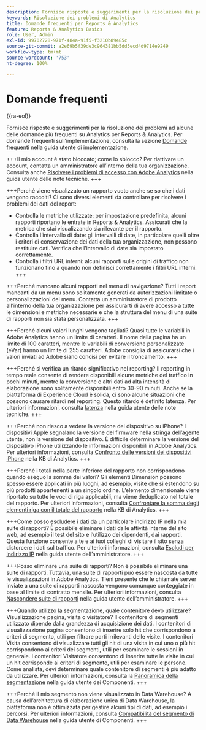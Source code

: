 ```yaml
---
description: Fornisce risposte e suggerimenti per la risoluzione dei problemi ad alcune delle domande più frequenti su Analytics.
keywords: Risoluzione dei problemi di Analytics
title: Domande frequenti per Reports & Analytics
feature: Reports & Analytics Basics
role: User, Admin
exl-id: 99702728-971f-484a-91f5-f3210b89485c
source-git-commit: a2e69b5f39de3c964381bb5dd5ecd4d9714e9249
workflow-type: tm+mt
source-wordcount: '753'
ht-degree: 100%

---
```


# Domande frequenti

{{ra-eol}}

Fornisce risposte e suggerimenti per la risoluzione dei problemi ad alcune delle domande più frequenti su Analytics per Reports &amp; Analytics. Per domande frequenti sull’implementazione, consulta la sezione [Domande frequenti](/help/implement/faq.md) nella guida utente di implementazione.

+++Il mio account è stato bloccato; come lo sblocco?
Per riattivare un account, contatta un amministratore all’interno della tua organizzazione. Consulta anche [Risolvere i problemi di accesso con Adobe Analytics](/help/technotes/troubleshoot-login.md) nella guida utente delle note tecniche.
+++

+++Perché viene visualizzato un rapporto vuoto anche se so che i dati vengono raccolti?
Ci sono diversi elementi da controllare per risolvere i problemi dei dati del report:

* Controlla le metriche utilizzate: per impostazione predefinita, alcuni rapporti riportano le entrate in Reports &amp; Analytics. Assicurati che la metrica che stai visualizzando sia rilevante per il rapporto.
* Controlla l’intervallo di date: gli intervalli di date, in particolare quelli oltre i criteri di conservazione dei dati della tua organizzazione, non possono restituire dati. Verifica che l’intervallo di date sia impostato correttamente.
* Controlla i filtri URL interni: alcuni rapporti sulle origini di traffico non funzionano fino a quando non definisci correttamente i filtri URL interni.
+++

+++Perché mancano alcuni rapporti nel menu di navigazione?
Tutti i report mancanti da un menu sono solitamente generati da autorizzazioni limitate o personalizzazioni del menu. Contatta un amministratore di prodotto all’interno della tua organizzazione per assicurarti di avere accesso a tutte le dimensioni e metriche necessarie e che la struttura del menu di una suite di rapporti non sia stata personalizzata.
+++

+++Perché alcuni valori lunghi vengono tagliati?
Quasi tutte le variabili in Adobe Analytics hanno un limite di caratteri. Il nome della pagina ha un limite di 100 caratteri, mentre le variabili di conversione personalizzate (eVar) hanno un limite di 255 caratteri. Adobe consiglia di assicurarsi che i valori inviati ad Adobe siano concisi per evitare il troncamento.
+++

+++Perché si verifica un ritardo significativo nel reporting?
Il reporting in tempo reale consente di rendere disponibili alcune metriche del traffico in pochi minuti, mentre la conversione e altri dati ad alta intensità di elaborazione sono solitamente disponibili entro 30-90 minuti. Anche se la piattaforma di Experience Cloud è solida, ci sono alcune situazioni che possono causare ritardi nel reporting. Questo ritardo è definito latenza. Per ulteriori informazioni, consulta [latenza](/help/technotes/latency.md) nella guida utente delle note tecniche.
+++

+++Perché non riesco a vedere la versione del dispositivo su iPhone?
I dispositivi Apple segnalano la versione del firmware nella stringa dell’agente utente, non la versione del dispositivo. È difficile determinare la versione del dispositivo iPhone utilizzando le informazioni disponibili in Adobe Analytics. Per ulteriori informazioni, consulta [Confronto delle versioni dei dispositivi iPhone](https://helpx.adobe.com/it/analytics/kb/comparing-iphone-device-versions.html) nella KB di Analytics.
+++

+++Perché i totali nella parte inferiore del rapporto non corrispondono quando eseguo la somma dei valori?
Gli elementi Dimension possono spesso essere applicati in più luoghi, ad esempio, visite che si estendono su più prodotti appartenenti a un singolo ordine. L’elemento dimensionale viene riportato su tutte le voci di riga applicabili, ma viene deduplicato nel totale del rapporto. Per ulteriori informazioni, consulta [Confrontare la somma degli elementi riga con il totale del rapporto](https://helpx.adobe.com/it/analytics/kb/sum-line-items-different-from-total.html) nella KB di Analytics.
+++

+++Come posso escludere i dati da un particolare indirizzo IP nella mia suite di rapporti?
È possibile eliminare i dati dalle attività interne del sito web, ad esempio il test del sito e l’utilizzo dei dipendenti, dai rapporti. Questa funzione consente a te e ai tuoi colleghi di visitare il sito senza distorcere i dati sul traffico. Per ulteriori informazioni, consulta [Escludi per indirizzo IP](/help/admin/admin/exclude-ip.md) nella guida utente dell’amministratore.
+++

+++Posso eliminare una suite di rapporti?
Non è possibile eliminare una suite di rapporti. Tuttavia, una suite di rapporti può essere nascosta da tutte le visualizzazioni in Adobe Analytics. Tieni presente che le chiamate server inviate a una suite di rapporti nascosta vengono comunque conteggiate in base al limite di contratto mensile. Per ulteriori informazioni, consulta [Nascondere suite di rapporti](/help/admin/admin/company/c-hide-report-suites.md) nella guida utente dell’amministratore.
+++

+++Quando utilizzo la segmentazione, quale contenitore devo utilizzare? Visualizzazione pagina, visita o visitatore?
Il contenitore di segmenti utilizzato dipende dalla grandezza di acquisizione dei dati. I contenitori di visualizzazione pagina consentono di inserire solo hit che corrispondono a criteri di segmento, utili per filtrare parti irrilevanti delle visite. I contenitori Visita consentono di visualizzare tutti gli hit di una visita in cui uno o più hit corrispondono ai criteri dei segmenti, utili per esaminare le sessioni in generale. I contenitori Visitatore consentono di inserire tutte le visite in cui un hit corrisponde ai criteri di segmento, utili per esaminare le persone. Come analista, devi determinare quale contenitore di segmenti è più adatto da utilizzare. Per ulteriori informazioni, consulta la [Panoramica della segmentazione](/help/components/segmentation/seg-overview.md) nella guida utente dei Componenti.
+++

+++Perché il mio segmento non viene visualizzato in Data Warehouse?
A causa dell’architettura di elaborazione unica di Data Warehouse, la piattaforma non è ottimizzata per gestire alcuni tipi di dati, ad esempio i percorsi. Per ulteriori informazioni, consulta [Compatibilità del segmento di Data Warehouse](/help/components/segmentation/seg-reference/seg-compatibility.md) nella guida utente di Componenti.
+++
